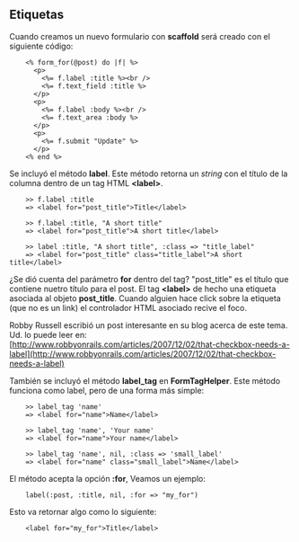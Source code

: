<!-- -*- mode: markdown; coding: utf-8; -*- -->

## Etiquetas

Cuando creamos un nuevo formulario con **scaffold** será creado con el siguiente código:

        <% form_for(@post) do |f| %>
          <p>
            <%= f.label :title %><br />
            <%= f.text_field :title %>
          </p>
          <p>
            <%= f.label :body %><br />
            <%= f.text_area :body %>
          </p>
          <p>
            <%= f.submit "Update" %>
          </p>
        <% end %>

Se incluyó el método **label**. Este método retorna un *string* con el título de la columna dentro de un tag HTML **\<label\>**.

        >> f.label :title
        => <label for="post_title">Title</label>

        >> f.label :title, "A short title"
        => <label for="post_title">A short title</label>

        >> label :title, "A short title", :class => "title_label"
        => <label for="post_title" class="title_label">A short title</label>

¿Se dió cuenta del parámetro **for** dentro del tag? "post\_title" es el título que contiene nuetro título para el post. El tag **\<label\>** de hecho una etiqueta asociada al objeto **post\_title**. Cuando alguien hace click sobre la etiqueta (que no es un link) el controlador HTML asociado recive el foco.

Robby Russell escribió un post interesante en su blog acerca de este tema. Ud. lo puede leer en: [http://www.robbyonrails.com/articles/2007/12/02/that-checkbox-needs-a-label](http://www.robbyonrails.com/articles/2007/12/02/that-checkbox-needs-a-label)

También se incluyó el método **label\_tag** en **FormTagHelper**. Este método funciona como label, pero de una forma más simple:

        >> label_tag 'name'
        => <label for="name">Name</label>

        >> label_tag 'name', 'Your name'
        => <label for="name">Your name</label>

        >> label_tag 'name', nil, :class => 'small_label'
        => <label for="name" class="small_label">Name</label>


El método acepta la opción **:for**, Veamos un ejemplo:

        label(:post, :title, nil, :for => "my_for")

Esto va retornar algo como lo siguiente:

        <label for="my_for">Title</label>
